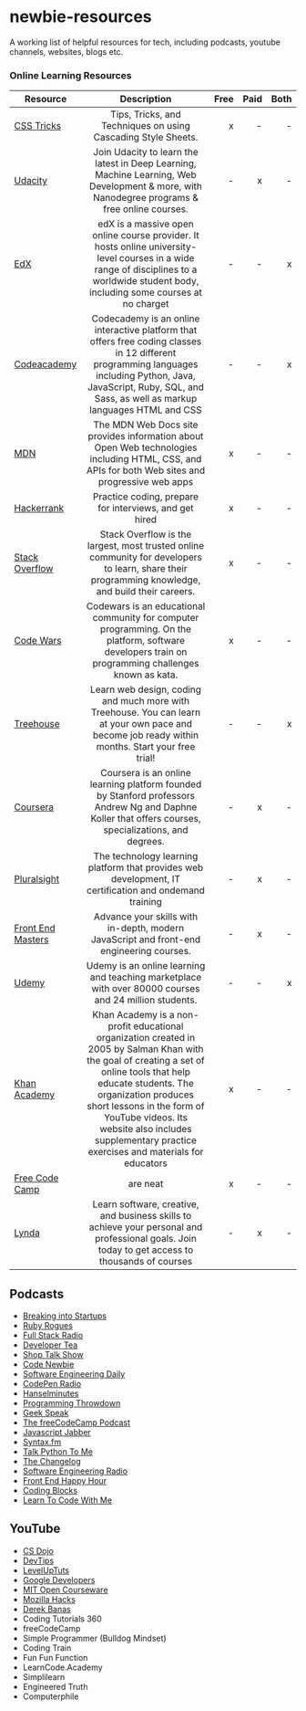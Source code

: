 # newbie-resources
A working list of helpful resources for tech, including podcasts, youtube channels, websites, blogs etc.


### Online Learning Resources
| Resource      | Description   | Free  | Paid      |Both       
| ------------- |:-------------:| -----:| -----:| -----:|
| [CSS Tricks](https://css-tricks.com/)   | Tips, Tricks, and Techniques on using Cascading Style Sheets. | x | - | - |
| [Udacity](https://www.udacity.com/)     | Join Udacity to learn the latest in Deep Learning, Machine Learning, Web Development & more, with Nanodegree programs & free online courses.      |   - |   x | - |
| [EdX](https://www.edx.org/) | edX is a massive open online course provider. It hosts online university-level courses in a wide range of disciplines to a worldwide student body, including some courses at no charget     |  -   |  -  | x |
| [Codeacademy](https://www.codecademy.com/) | Codecademy is an online interactive platform that offers free coding classes in 12 different programming languages including Python, Java, JavaScript, Ruby, SQL, and Sass, as well as markup languages HTML and CSS      |    - |   - | x |
| [MDN](https://developer.mozilla.org/) | The MDN Web Docs site provides information about Open Web technologies including HTML, CSS, and APIs for both Web sites and progressive web apps     |    x|   - | - |
| [Hackerrank](https://www.hackerrank.com/) | Practice coding, prepare for interviews, and get hired     |    x | -  | - |
| [Stack Overflow](https://stackoverflow.com/) | Stack Overflow is the largest, most trusted online community for developers to learn, share​ ​their programming ​knowledge, and build their careers.    |    x |   - | - |
| [Code Wars](https://www.codewars.com/) | Codewars is an educational community for computer programming. On the platform, software developers train on programming challenges known as kata.     |    x |   - | - |
| [Treehouse](https://teamtreehouse.com/) | Learn web design, coding and much more with Treehouse. You can learn at your own pace and become job ready within months. Start your free trial!     |    -|   - | x |
| [Coursera](www.coursera.org/) | Coursera is an online learning platform founded by Stanford professors Andrew Ng and Daphne Koller that offers courses, specializations, and degrees.      |    - |   x | - |
| [Pluralsight](https://www.pluralsight.com/) | The technology learning platform that provides web development, IT certification and ondemand training       |    - |   x | - |
|[Front End Masters](https://frontendmasters.com/) | Advance your skills with in-depth, modern JavaScript and front-end engineering courses.      |    - |   x | -|
| [Udemy](https://www.udemy.com/) | Udemy is an online learning and teaching marketplace with over 80000 courses and 24 million students.       |    - |   - | x |
| [Khan Academy](https://www.khanacademy.org/)| Khan Academy is a non-profit educational organization created in 2005 by Salman Khan with the goal of creating a set of online tools that help educate students. The organization produces short lessons in the form of YouTube videos. Its website also includes supplementary practice exercises and materials for educators      |    x |   -| -|
| [Free Code Camp](https://www.freecodecamp.org/) | are neat      |    x |  -| - |
| [Lynda](https://www.lynda.com/) | Learn software, creative, and business skills to achieve your personal and professional goals. Join today to get access to thousands of courses      |    -|   x|- |


## Podcasts
* [Breaking into Startups](https://itunes.apple.com/us/podcast/breaking-into-startups/id1180897172?mt=2)
* [Ruby Rogues](https://itunes.apple.com/us/podcast/ruby-rogues/id705335155?mt=2)
* [Full Stack Radio](https://itunes.apple.com/us/podcast/full-stack-radio/id931714873?mt=2)
* [Developer Tea](https://itunes.apple.com/us/podcast/developer-tea/id955596067?mt=2)
* [Shop Talk Show](https://itunes.apple.com/us/podcast/shoptalk/id493890455?mt=2)
* [Code Newbie](https://itunes.apple.com/us/podcast/codenewbie/id919219256?mt=2)
* [Software Engineering Daily](https://itunes.apple.com/us/podcast/software-engineering-daily/id1019576853?mt=2)
* [CodePen Radio](https://itunes.apple.com/us/podcast/codepen-radio/id824437159?mt=2)
* [Hanselminutes](https://itunes.apple.com/us/podcast/hanselminutes-fresh-talk-and-tech-for-developers/id117488860?mt=2)
* [Programming Throwdown](https://itunes.apple.com/us/podcast/programming-throwdown/id427166321?mt=2)
* [Geek Speak](https://itunes.apple.com/us/podcast/the-official-geek-speak-radio-podcast/id189733454?mt=2)
* [The freeCodeCamp Podcast](https://itunes.apple.com/us/podcast/the-freecodecamp-podcast/id1313660749?mt=2)
* [Javascript Jabber](https://itunes.apple.com/us/podcast/javascript-jabber/id1237401284?mt=2)
* [Syntax.fm](https://itunes.apple.com/us/podcast/syntax-tasty-web-development-treats/id1253186678?mt=2)
* [Talk Python To Me](https://itunes.apple.com/us/podcast/talk-python-to-me-python-conversations-for-passionate/id979020229?mt=2)
* [The Changelog](https://itunes.apple.com/us/podcast/the-changelog/id341623264?mt=2)
* [Software Engineering Radio](https://itunes.apple.com/us/podcast/software-engineering-radio-podcast-for-professional/id120906714?mt=2)
* [Front End Happy Hour](https://itunes.apple.com/us/podcast/front-end-happy-hour/id1089047924?mt=2)
* [Coding Blocks](https://itunes.apple.com/us/podcast/coding-blocks/id769189585?mt=2)
* [Learn To Code With Me](https://itunes.apple.com/us/podcast/learn-to-code-with-me/id1106620664?mt=2)


## YouTube

* [CS Dojo](https://www.youtube.com/channel/UCxX9wt5FWQUAAz4UrysqK9A)
* [DevTips](https://www.youtube.com/user/DevTipsForDesigners)
* [LevelUpTuts](https://www.youtube.com/channel/UCyU5wkjgQYGRB0hIHMwm2Sg)
* [Google Developers](https://www.youtube.com/GoogleDevelopers)
* [MIT Open Courseware](https://www.youtube.com/user/MIT)
* [Mozilla Hacks](https://www.youtube.com/channel/UCijjo5gfAscWgNCKFHWm1EA)
* [Derek Banas](https://www.youtube.com/user/derekbanas)
* Coding Tutorials 360
* freeCodeCamp
* Simple Programmer (Bulldog Mindset)
* Coding Train
* Fun Fun Function
* LearnCode.Academy
* Simplilearn
* Engineered Truth
* Computerphile
